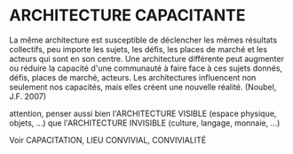 # ARCHITECTURE CAPACITANTE

La même architecture est susceptible de déclencher les mêmes résultats collectifs, peu importe les sujets, les défis, les places de marché et les acteurs qui sont en son centre. Une architecture différente peut augmenter ou réduire la capacité d'une communauté à faire face à ces sujets donnés, défis, places de marché, acteurs.
Les architectures influencent non seulement nos capacités, mais elles créent une nouvelle réalité. (Noubel, J.F. 2007)

attention, penser aussi bien l'ARCHITECTURE VISIBLE (espace physique, objets, ...) que l'ARCHITECTURE INVISIBLE (culture, langage, monnaie, ...)

Voir CAPACITATION, LIEU CONVIVIAL, CONVIVIALITÉ


